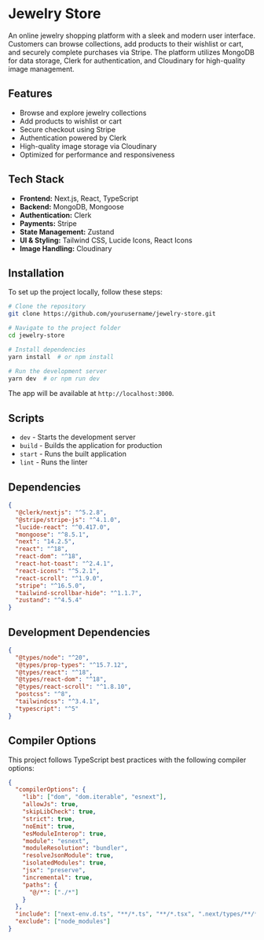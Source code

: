 # Jewelry Store

An online jewelry shopping platform with a sleek and modern user interface. Customers can browse collections, add products to their wishlist or cart, and securely complete purchases via Stripe. The platform utilizes MongoDB for data storage, Clerk for authentication, and Cloudinary for high-quality image management.

## Features
- Browse and explore jewelry collections
- Add products to wishlist or cart
- Secure checkout using Stripe
- Authentication powered by Clerk
- High-quality image storage via Cloudinary
- Optimized for performance and responsiveness

## Tech Stack
- **Frontend:** Next.js, React, TypeScript
- **Backend:** MongoDB, Mongoose
- **Authentication:** Clerk
- **Payments:** Stripe
- **State Management:** Zustand
- **UI & Styling:** Tailwind CSS, Lucide Icons, React Icons
- **Image Handling:** Cloudinary

## Installation
To set up the project locally, follow these steps:

```bash
# Clone the repository
git clone https://github.com/yourusername/jewelry-store.git

# Navigate to the project folder
cd jewelry-store

# Install dependencies
yarn install  # or npm install

# Run the development server
yarn dev  # or npm run dev
```

The app will be available at `http://localhost:3000`.

## Scripts
- `dev` - Starts the development server
- `build` - Builds the application for production
- `start` - Runs the built application
- `lint` - Runs the linter

## Dependencies
```json
{
  "@clerk/nextjs": "^5.2.8",
  "@stripe/stripe-js": "^4.1.0",
  "lucide-react": "^0.417.0",
  "mongoose": "^8.5.1",
  "next": "14.2.5",
  "react": "^18",
  "react-dom": "^18",
  "react-hot-toast": "^2.4.1",
  "react-icons": "^5.2.1",
  "react-scroll": "^1.9.0",
  "stripe": "^16.5.0",
  "tailwind-scrollbar-hide": "^1.1.7",
  "zustand": "^4.5.4"
}
```

## Development Dependencies
```json
{
  "@types/node": "^20",
  "@types/prop-types": "^15.7.12",
  "@types/react": "^18",
  "@types/react-dom": "^18",
  "@types/react-scroll": "^1.8.10",
  "postcss": "^8",
  "tailwindcss": "^3.4.1",
  "typescript": "^5"
}
```

## Compiler Options
This project follows TypeScript best practices with the following compiler options:

```json
{
  "compilerOptions": {
    "lib": ["dom", "dom.iterable", "esnext"],
    "allowJs": true,
    "skipLibCheck": true,
    "strict": true,
    "noEmit": true,
    "esModuleInterop": true,
    "module": "esnext",
    "moduleResolution": "bundler",
    "resolveJsonModule": true,
    "isolatedModules": true,
    "jsx": "preserve",
    "incremental": true,
    "paths": {
      "@/*": ["./*"]
    }
  },
  "include": ["next-env.d.ts", "**/*.ts", "**/*.tsx", ".next/types/**/*.ts"],
  "exclude": ["node_modules"]
}
```
